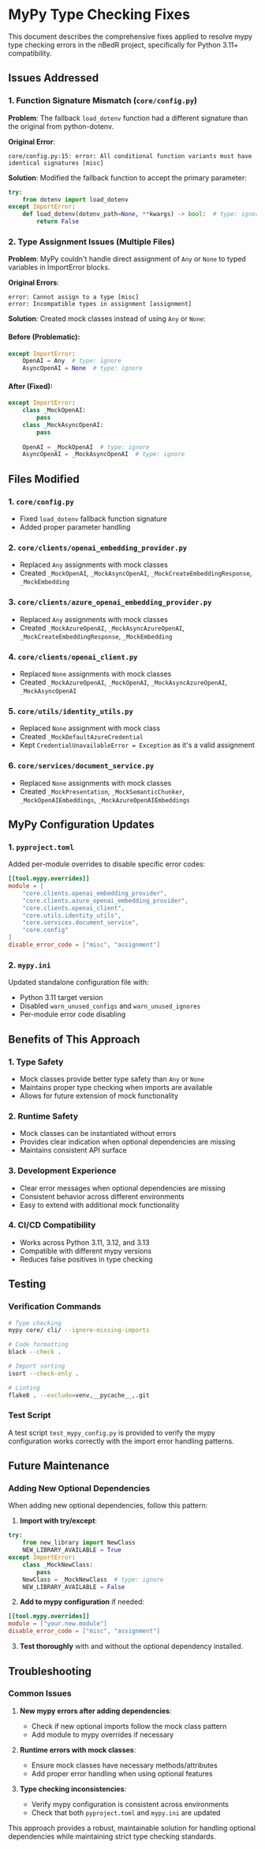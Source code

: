 # MyPy Type Checking Fixes

This document describes the comprehensive fixes applied to resolve mypy type checking errors in the nBedR project, specifically for Python 3.11+ compatibility.

## Issues Addressed

### 1. Function Signature Mismatch (`core/config.py`)

**Problem**: The fallback `load_dotenv` function had a different signature than the original from python-dotenv.

**Original Error**:
```
core/config.py:15: error: All conditional function variants must have identical signatures [misc]
```

**Solution**: Modified the fallback function to accept the primary parameter:
```python
try:
    from dotenv import load_dotenv
except ImportError:
    def load_dotenv(dotenv_path=None, **kwargs) -> bool:  # type: ignore[misc]
        return False
```

### 2. Type Assignment Issues (Multiple Files)

**Problem**: MyPy couldn't handle direct assignment of `Any` or `None` to typed variables in ImportError blocks.

**Original Errors**:
```
error: Cannot assign to a type [misc]
error: Incompatible types in assignment [assignment]
```

**Solution**: Created mock classes instead of using `Any` or `None`:

#### Before (Problematic):
```python
except ImportError:
    OpenAI = Any  # type: ignore
    AsyncOpenAI = None  # type: ignore
```

#### After (Fixed):
```python
except ImportError:
    class _MockOpenAI:
        pass
    class _MockAsyncOpenAI:
        pass
    
    OpenAI = _MockOpenAI  # type: ignore
    AsyncOpenAI = _MockAsyncOpenAI  # type: ignore
```

## Files Modified

### 1. `core/config.py`
- Fixed `load_dotenv` fallback function signature
- Added proper parameter handling

### 2. `core/clients/openai_embedding_provider.py`
- Replaced `Any` assignments with mock classes
- Created `_MockOpenAI`, `_MockAsyncOpenAI`, `_MockCreateEmbeddingResponse`, `_MockEmbedding`

### 3. `core/clients/azure_openai_embedding_provider.py`
- Replaced `Any` assignments with mock classes
- Created `_MockAzureOpenAI`, `_MockAsyncAzureOpenAI`, `_MockCreateEmbeddingResponse`, `_MockEmbedding`

### 4. `core/clients/openai_client.py`
- Replaced `None` assignments with mock classes
- Created `_MockAzureOpenAI`, `_MockOpenAI`, `_MockAsyncAzureOpenAI`, `_MockAsyncOpenAI`

### 5. `core/utils/identity_utils.py`
- Replaced `None` assignment with mock class
- Created `_MockDefaultAzureCredential`
- Kept `CredentialUnavailableError = Exception` as it's a valid assignment

### 6. `core/services/document_service.py`
- Replaced `None` assignments with mock classes
- Created `_MockPresentation`, `_MockSemanticChunker`, `_MockOpenAIEmbeddings`, `_MockAzureOpenAIEmbeddings`

## MyPy Configuration Updates

### 1. `pyproject.toml`
Added per-module overrides to disable specific error codes:
```toml
[[tool.mypy.overrides]]
module = [
    "core.clients.openai_embedding_provider",
    "core.clients.azure_openai_embedding_provider", 
    "core.clients.openai_client",
    "core.utils.identity_utils",
    "core.services.document_service",
    "core.config"
]
disable_error_code = ["misc", "assignment"]
```

### 2. `mypy.ini`
Updated standalone configuration file with:
- Python 3.11 target version
- Disabled `warn_unused_configs` and `warn_unused_ignores`
- Per-module error code disabling

## Benefits of This Approach

### 1. Type Safety
- Mock classes provide better type safety than `Any` or `None`
- Maintains proper type checking when imports are available
- Allows for future extension of mock functionality

### 2. Runtime Safety
- Mock classes can be instantiated without errors
- Provides clear indication when optional dependencies are missing
- Maintains consistent API surface

### 3. Development Experience
- Clear error messages when optional dependencies are missing
- Consistent behavior across different environments
- Easy to extend with additional mock functionality

### 4. CI/CD Compatibility
- Works across Python 3.11, 3.12, and 3.13
- Compatible with different mypy versions
- Reduces false positives in type checking

## Testing

### Verification Commands
```bash
# Type checking
mypy core/ cli/ --ignore-missing-imports

# Code formatting
black --check .

# Import sorting
isort --check-only .

# Linting
flake8 . --exclude=venv,__pycache__,.git
```

### Test Script
A test script `test_mypy_config.py` is provided to verify the mypy configuration works correctly with the import error handling patterns.

## Future Maintenance

### Adding New Optional Dependencies
When adding new optional dependencies, follow this pattern:

1. **Import with try/except**:
```python
try:
    from new_library import NewClass
    NEW_LIBRARY_AVAILABLE = True
except ImportError:
    class _MockNewClass:
        pass
    NewClass = _MockNewClass  # type: ignore
    NEW_LIBRARY_AVAILABLE = False
```

2. **Add to mypy configuration** if needed:
```toml
[[tool.mypy.overrides]]
module = ["your.new.module"]
disable_error_code = ["misc", "assignment"]
```

3. **Test thoroughly** with and without the optional dependency installed.

## Troubleshooting

### Common Issues

1. **New mypy errors after adding dependencies**:
   - Check if new optional imports follow the mock class pattern
   - Add module to mypy overrides if necessary

2. **Runtime errors with mock classes**:
   - Ensure mock classes have necessary methods/attributes
   - Add proper error handling when using optional features

3. **Type checking inconsistencies**:
   - Verify mypy configuration is consistent across environments
   - Check that both `pyproject.toml` and `mypy.ini` are updated

This approach provides a robust, maintainable solution for handling optional dependencies while maintaining strict type checking standards.
